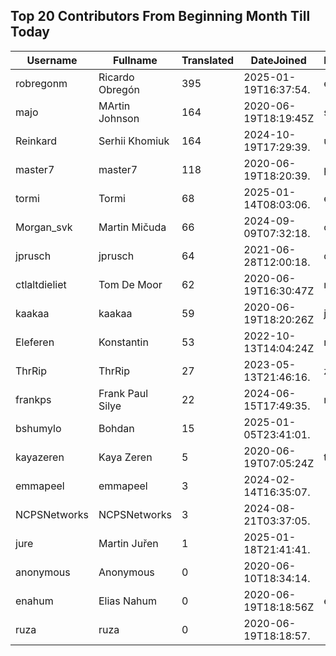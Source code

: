 ## Top 20 Contributors From Beginning Month Till Today ##
|Username|Fullname|Translated|DateJoined|Language|
|--------|--------|----------|----------|-------|
|robregonm|Ricardo Obregón|395|2025-01-19T16:37:54.|es|
|majo|MArtin Johnson|164|2020-06-19T18:19:45Z|sv|
|Reinkard|Serhii Khomiuk|164|2024-10-19T17:29:39.|uk|
|master7|master7|118|2020-06-19T18:20:39.|pl|
|tormi|Tormi|68|2025-01-14T08:03:06.|et|
|Morgan_svk|Martin Mičuda|66|2024-09-09T07:32:18.|cs|
|jprusch|jprusch|64|2021-06-28T12:00:18.|de|
|ctlaltdieliet|Tom De Moor|62|2020-06-19T16:30:47Z|nl|
|kaakaa|kaakaa|59|2020-06-19T18:20:26Z|ja|
|Eleferen|Konstantin|53|2022-10-13T14:04:24Z|ru|
|ThrRip|ThrRip|27|2023-05-13T21:46:16.|zh_Hans|
|frankps|Frank Paul Silye|22|2024-06-15T17:49:35.|nb_NO|
|bshumylo|Bohdan|15|2025-01-05T23:41:01.||
|kayazeren|Kaya Zeren|5|2020-06-19T07:05:24Z|tr|
|emmapeel|emmapeel|3|2024-02-14T16:35:07.||
|NCPSNetworks|NCPSNetworks|3|2024-08-21T03:37:05.||
|jure|Martin Juřen|1|2025-01-18T21:41:41.||
|anonymous|Anonymous|0|2020-06-10T18:34:14.||
|enahum|Elias  Nahum|0|2020-06-19T18:18:56Z|es|
|ruza|ruza|0|2020-06-19T18:18:57.||
